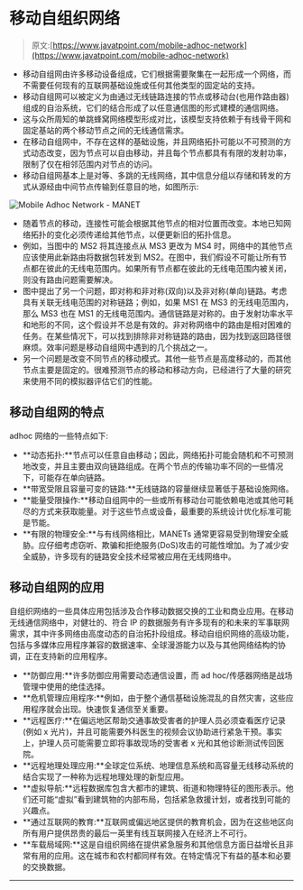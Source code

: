 # 移动自组织网络

> 原文:[https://www.javatpoint.com/mobile-adhoc-network](https://www.javatpoint.com/mobile-adhoc-network)

*   移动自组网由许多移动设备组成，它们根据需要聚集在一起形成一个网络，而不需要任何现有的互联网基础设施或任何其他类型的固定站的支持。
*   移动自组网可以被定义为由通过无线链路连接的节点或移动台(也用作路由器)组成的自治系统，它们的结合形成了以任意通信图的形式建模的通信网络。
*   这与众所周知的单跳蜂窝网络模型形成对比，该模型支持依赖于有线骨干网和固定基站的两个移动节点之间的无线通信需求。
*   在移动自组网中，不存在这样的基础设施，并且网络拓扑可能以不可预测的方式动态改变，因为节点可以自由移动，并且每个节点都具有有限的发射功率，限制了仅在相邻范围内对节点的访问。
*   移动自组网基本上是对等、多跳的无线网络，其中信息分组以存储和转发的方式从源经由中间节点传输到任意目的地，如图所示:

![Mobile Adhoc Network - MANET](../Images/aee4741d3a6b51daf8d0b5936907c05e.png)

*   随着节点的移动，连接性可能会根据其他节点的相对位置而改变。本地已知网络拓扑的变化必须传递给其他节点，以便更新旧的拓扑信息。
*   例如，当图中的 MS2 将其连接点从 MS3 更改为 MS4 时，网络中的其他节点应该使用此新路由将数据包转发到 MS2。在图中，我们假设不可能让所有节点都在彼此的无线电范围内。如果所有节点都在彼此的无线电范围内被关闭，则没有路由问题需要解决。
*   图中提出了另一个问题，即对称和非对称(双向)以及非对称(单向)链路。考虑具有关联无线电范围的对称链路；例如，如果 MS1 在 MS3 的无线电范围内，那么 MS3 也在 MS1 的无线电范围内。通信链路是对称的。由于发射功率水平和地形的不同，这个假设并不总是有效的。非对称网络中的路由是相对困难的任务。在某些情况下，可以找到排除非对称链路的路由，因为找到返回路径很麻烦。效率问题是移动自组网中遇到的几个挑战之一。
*   另一个问题是改变不同节点的移动模式。其他一些节点是高度移动的，而其他节点主要是固定的。很难预测节点的移动和移动方向，已经进行了大量的研究来使用不同的模拟器评估它们的性能。

## 移动自组网的特点

adhoc 网络的一些特点如下:

*   **动态拓扑:**节点可以任意自由移动；因此，网络拓扑可能会随机和不可预测地改变，并且主要由双向链路组成。在两个节点的传输功率不同的一些情况下，可能存在单向链路。
*   **带宽受限且容量可变的链路:**无线链路的容量继续显著低于基础设施网络。
*   **能量受限操作:**移动自组网中的一些或所有移动台可能依赖电池或其他可耗尽的方式来获取能量。对于这些节点或设备，最重要的系统设计优化标准可能是节能。
*   **有限的物理安全:**与有线网络相比，MANETs 通常更容易受到物理安全威胁。应仔细考虑窃听、欺骗和拒绝服务(DoS)攻击的可能性增加。为了减少安全威胁，许多现有的链路安全技术经常被应用在无线网络中。

## 移动自组网的应用

自组织网络的一些具体应用包括涉及合作移动数据交换的工业和商业应用。在移动无线通信网络中，对健壮的、符合 IP 的数据服务有许多现有的和未来的军事联网需求，其中许多网络由高度动态的自治拓扑段组成。移动自组织网络的高级功能，包括与多媒体应用程序兼容的数据速率、全球漫游能力以及与其他网络结构的协调，正在支持新的应用程序。

*   **防御应用:**许多防御应用需要动态通信设置，而 ad hoc/传感器网络是战场管理中使用的绝佳选择。
*   **危机管理应用程序:**例如，由于整个通信基础设施混乱的自然灾害，这些应用程序就会出现。快速恢复通信至关重要。
*   **远程医疗:**在偏远地区帮助交通事故受害者的护理人员必须查看医疗记录(例如 x 光片)，并且可能需要外科医生的视频会议协助进行紧急干预。事实上，护理人员可能需要立即将事故现场的受害者 x 光和其他诊断测试传回医院。
*   **远程地理处理应用:**全球定位系统、地理信息系统和高容量无线移动系统的结合实现了一种称为远程地理处理的新型应用。
*   **虚拟导航:**远程数据库包含大都市的建筑、街道和物理特征的图形表示。他们还可能“虚拟”看到建筑物的内部布局，包括紧急救援计划，或者找到可能的兴趣点。
*   **通过互联网的教育:**互联网或偏远地区提供的教育机会，因为在这些地区向所有用户提供昂贵的最后一英里有线互联网接入在经济上不可行。
*   **车载局域网:**这是自组织网络在提供紧急服务和其他信息方面日益增长且非常有用的应用。这在城市和农村都同样有效。在特定情况下有益的基本和必要的交换数据。

* * *